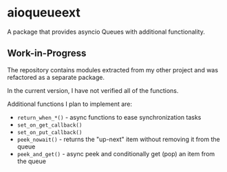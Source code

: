 # aioqueueext

A package that provides asyncio Queues with additional functionality.

## Work-in-Progress

The repository contains modules extracted from my other project and was refactored as a separate package.

In the current version, I have not verified all of the functions.

Additional functions I plan to implement are:
- `return_when_*()` - async functions to ease synchronization tasks
- `set_on_get_callback()`
- `set_on_put_callback()`
- `peek_nowait()` - returns the "up-next" item without removing it from the queue
- `peek_and_get()` - async peek and conditionally get (pop) an item from the queue
